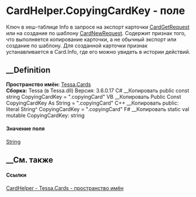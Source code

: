 # CardHelper.CopyingCardKey - поле
Ключ в хеш-таблице Info в запросе на экспорт карточки
[CardGetRequest](T_Tessa_Cards_CardGetRequest.htm) или на создание по шаблону
[CardNewRequest](T_Tessa_Cards_CardNewRequest.htm). Содержит признак того, что
выполняется копирование карточки, а не обычный экспорт или создание по
шаблону. Для созданной карточки признак устанавливается в Card.Info, где его
можно увидеть в истории действий.
## __Definition
 **Пространство имён:** [Tessa.Cards](N_Tessa_Cards.htm)  
 **Сборка:** Tessa (в Tessa.dll) Версия: 3.6.0.17
C# __Копировать
     public const string CopyingCardKey = ".copyingCard"
VB __Копировать
     Public Const CopyingCardKey As String = ".copyingCard"
C++ __Копировать
     public:
    literal String^ CopyingCardKey = ".copyingCard"
F# __Копировать
     static val mutable CopyingCardKey: string
#### Значение поля
[String](https://learn.microsoft.com/dotnet/api/system.string)
##  __См. также
#### Ссылки
[CardHelper - ](T_Tessa_Cards_CardHelper.htm)
[Tessa.Cards - пространство имён](N_Tessa_Cards.htm)
